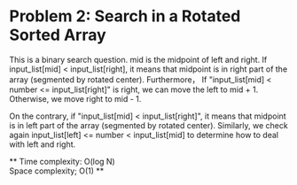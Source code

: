 # Problem 2: Search in a Rotated Sorted Array
This is a binary search question. mid is the midpoint of left and right. If input_list[mid] < input_list[right], it means that midpoint is in right part of the array (segmented by rotated center). Furthermore， If "input_list[mid] < number <= input_list[right]" is right, we can move the left to mid + 1. Otherwise, we move right to mid - 1.

On the contrary, if "input_list[mid] < input_list[right]", it means that midpoint is in left part of the array (segmented by rotated center). Similarly, we check again input_list[left] <= number < input_list[mid] to determine how to deal with left and right.<br>

** Time complexity: O(log N)<br>
Space complexity; O(1) **
